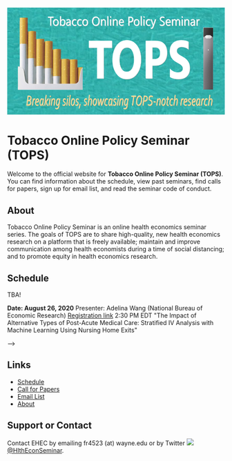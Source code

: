 ![Banner](banner.jpg)

# Tobacco Online Policy Seminar (TOPS)

Welcome to the official website for **Tobacco Online Policy Seminar (TOPS)**. You can find information about the schedule, view past seminars, find calls for papers,  sign up for email list, and read the seminar code of conduct.  

## About

Tobacco Online Policy Seminar is an online health economics seminar series. The goals of TOPS are to share high-quality, new health economics research on a platform that is freely available; maintain and improve communication among health economists during a time of social distancing; and to promote equity in health economics research.


## Schedule

TBA!


<!--

All seminars meet at **2:30 PM EDT 1:30 PM CDT  11:30 AM PDT**.

<table width="100%" cellspacing="5" cellpadding="5">




<tr>
  <td colspan="2" height="40" valign="top" class="session"><strong>Date: August 12, 2020</strong></td>
</tr>
<tr>
  <td colspan="2" height="40" valign="top" class="chair">Presenter: Ashvin Gandhi (University of California, Los Angeles) </td>
</tr>
<tr>
  <td colspan="2" height="40" valign="top" class="registration"><a href="https://umn.zoom.us/webinar/register/WN_z1WSfcmWTi6o5YR7BTLuAA">Registration link</a></td>
</tr>
<tr>
  <td width="150" valign="top" class="time">2:30 PM EDT</td>
   <td height="30" valign="top" class="paper"><a href="https://ssrn.com/abstract=3613950">"Picking Your Patients: Selective Admissions in the Nursing Home Industry"</a></td>
 <!--  <td height="30" valign="top" class="paper">"Picking Your Patients: Selective Admissions in the Nursing Home Industry"</td> -->
</tr>

  <tr style="border-bottom:1px solid black">
    <td colspan="100%"></td>
  </tr>


<tr>
  <td colspan="2" height="40" valign="top" class="session"><strong>Date: August 26, 2020</strong></td>
</tr>
<tr>
  <td colspan="2" height="40" valign="top" class="chair">Presenter: Adelina Wang (National Bureau of Economic Research) </td>
</tr>
<tr>
  <td colspan="2" height="40" valign="top" class="registration"><a href="https://umn.zoom.us/webinar/register/WN_92T51VVdQKqsBJETEWyJ6g">Registration link</a></td>
</tr>
<tr>
  <td width="150" valign="top" class="time">2:30 PM EDT</td>
 <!--   <td height="30" valign="top" class="paper"><a href="pdfs/paper1.pdf">"The Impact of Alternative Types of Post-Acute Medical Care: Stratified IV Analysis with Machine Learning Using Nursing Home Exits"</a></td> -->
  <td height="30" valign="top" class="paper">"The Impact of Alternative Types of Post-Acute Medical Care: Stratified IV Analysis with Machine Learning Using Nursing Home Exits"</td>
</tr>

</table>

-->











<!--
### (Full event name for this year)

**Date**: April 23rd, 2020

**Registration**: [Register here](https://zoom.us/webinar/register/WN_8xeT7qlyS3WUpz9wUWrDQg)

**Register for Mailing List**: [Register here](https://docs.google.com/forms/d/e/1FAIpQLSeDt2f2QulpkWzOwkDB0vLl9Kp8xdC9n5BKTQF-46w-zcxc3g/viewform)

<table width="100%" cellspacing="5" cellpadding="5">

<tr>
  <td colspan="2" height="40" valign="top" class="session">Session 1: Asset Pricing</td>
</tr>
<tr>
  <td colspan="2" height="40" valign="top" class="chair">Chair: Irina Zviadadze (HEC Paris)</td>
</tr>


<tr>
  <td width="70" valign="top" class="time">10:00 am</td>
  <td height="30" valign="top" class="paper">Micro Uncertainty and Asset Prices</td>
</tr>
<tr>
  <td></td>
  <td height="30" valign="top" class="author">Bernard Herskovic (UCLA), Thilo Kind (LBS), Howard Kung (LBS)</td>
</tr>
<tr>
  <td></td>
  <td height="40" valign="top" class="author">Discussant: Max Croce (Bocconi)</td>
</tr>


<tr>
  <td width="70" valign="top" class="time">10:40 am</td>
  <td height="30" valign="top" class="paper"><a href="RamadoraiZeni_ClimateRegulationEmissionsAbatement.pdf">Climate Regulation and Emissions Abatement: Theory and Evidence from Firms’ Disclosures</a></td>
</tr>
<tr>
  <td></td>
  <td height="30" valign="top" class="author">Tarun Ramadorai (Imperial), Federica Zeni (Imperial)</td>
</tr>
<tr>
  <td></td>
  <td height="30" valign="top" class="author">Discussant: Zacharias Sautner (Frankfurt School of Finance & Management)</td>
</tr>


<tr>
  <td width="70" valign="top" class="time">11:20 am</td>
  <td height="30" valign="top" class="paper"><a href="BussSundaresan_PassiveOnwershipInfoEfficiency.pdf">More Risk, More Information: How Passive Ownership Can Improve Informational Efficiency</a></td>
</tr>
<tr>
  <td></td>
  <td height="30" valign="top" class="author">Adrian Buss (INSEAD), Savitar Sundaresan (Imperial)</td>
</tr>
<tr>
  <td></td>
  <td height="30" valign="top" class="author">Discussant: Alexander Guembel (Toulouse School of Economics)</td>
</tr>


<tr>
  <td width="70" valign="top" class="time">12:00 pm</td>
  <td height="60" valign="top" class="author">Break</td>
</tr>



<tr>
  <td colspan="2" height="40" valign="top" class="session">Session 2: Corporate Finance</td>
</tr>
<tr>
  <td colspan="2" height="40" valign="top" class="chair">Chair: Johan Hombert (HEC Paris)</td>
</tr>


<tr>
  <td width="70" valign="top" class="time">2:00 pm</td>
  <td height="30" valign="top" class="paper"><a href="AlfaroPark_FirmUncertaintyHouseholdSpending.pdf">Firm Uncertainty and Household Spending</a></td>
</tr>
<tr>
  <td></td>
  <td height="30" valign="top" class="author">Ivan Alfaro (BI), Hoonsuk Park (NTU)</td>
</tr>
<tr>
  <td></td>
  <td height="40" valign="top" class="author">Discussant: Sylvain Catherine (Wharton)</td>
</tr>


<tr>
  <td width="70" valign="top" class="time">2:40 pm</td>
  <td height="30" valign="top" class="paper"><a href="HacamoKleiner_ForcedEntrepreneurs.pdf">Forced Entrepreneurs</a></td>
</tr>
<tr>
  <td></td>
  <td height="30" valign="top" class="author">Isaac Hacamo (Indiana), Kristoph Kleiner (Indiana)</td>
</tr>
<tr>
  <td></td>
  <td height="40" valign="top" class="author">Discussant: Hans Hvide (University of Bergen)</td>
</tr>

<tr>
  <td width="70" valign="top" class="time">3:20 pm</td>
  <td height="30" valign="top" class="paper">Trade Shocks and Credit Reallocation</td>
</tr>
<tr>
  <td></td>
  <td height="30" valign="top" class="author">Stefano Federico (Bank of Italy), Fadi Hassan (Bank of Italy), Veronica Rappoport (LSE)</td>
</tr>
<tr>
  <td></td>
  <td height="40" valign="top" class="author">Discussant: Melina Papoutsi (ECB)</td>
</tr>


<tr>
  <td width="70" valign="top" class="time">4:00 pm</td>
  <td height="30" valign="top" class="author">Adjourn</td>
</tr>

<tr>
  <td colspan="2" height="30" valign="top" class="time"></td>
</tr>

</table>
-->

<!--
## Calendar

Here is a calendar for the upcoming schedule.

<iframe src="https://calendar.google.com/calendar/embed?height=600&amp;wkst=1&amp;bgcolor=%23ffffff&amp;ctz=America%2FNew_York&amp;src=YXVxdThhYjJkMXVnbW1qNmlicXJnNHZ1bDE2Zmg1MDZAaW1wb3J0LmNhbGVuZGFyLmdvb2dsZS5jb20&amp;color=%233F51B5&amp;color=%237986CB&amp;color=%234285F4&amp;color=%23795548&amp;color=%23F4511E&amp;color=%23D81B60&amp;mode=AGENDA&amp;title=virtual-econ.info" style="border-width:0" width="800" height="600" frameborder="0" scrolling="no"></iframe>



Please note that **these times are for the XX zone**.
-->


## Links

- [Schedule](./schedule.md)
- [Call for Papers](./call.html)
- [Email List](./email.md)
- [About](./about.html)

<!--
- The [AEA list of online seminars](https://www.aeaweb.org/resources/online-seminars)
-->

<!--
- [Google calendar link](https://calendar.google.com/calendar/embed?src=4p7jc9qc9igeb83pmkpjgi80fg%40group.calendar.google.com&ctz=America%2FLos_Angeles) and the calendar in [iCal format](https://calendar.google.com/calendar/ical/4p7jc9qc9igeb83pmkpjgi80fg%40group.calendar.google.com/public/basic.ics)
-->

## Support or Contact

Contact EHEC by emailing fr4523 (at) wayne.edu or by Twitter <img src="https://img.icons8.com/color/26/000000/twitter.png"/> [@HlthEconSeminar](https://twitter.com/HlthEconSeminar).
